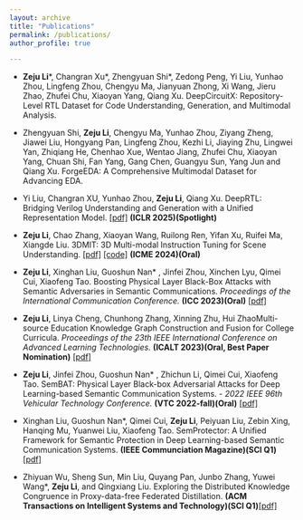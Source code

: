 ```yaml
---
layout: archive
title: "Publications"
permalink: /publications/
author_profile: true

---
```

- **Zeju Li***, Changran Xu*, Zhengyuan Shi*, Zedong Peng, Yi Liu, Yunhao Zhou, Lingfeng Zhou, Chengyu Ma, Jianyuan Zhong, Xi Wang, Jieru Zhao, Zhufei Chu, Xiaoyan Yang, Qiang Xu. DeepCircuitX: Repository-Level RTL Dataset for Code Understanding, Generation, and Multimodal Analysis.
- Zhengyuan Shi, **Zeju Li**, Chengyu Ma, Yunhao Zhou, Ziyang Zheng, Jiawei Liu, Hongyang Pan, Lingfeng Zhou, Kezhi Li, Jiaying Zhu, Lingwei Yan, Zhiqiang He, Chenhao Xue, Wentao Jiang, Zhufei Chu, Xiaoyan Yang, Chuan Shi, Fan Yang, Gang Chen, Guangyu Sun, Yang Jun and Qiang Xu. ForgeEDA: A Comprehensive Multimodal Dataset for Advancing EDA.
- Yi Liu, Changran XU, Yunhao Zhou, **Zeju Li**, Qiang Xu. DeepRTL: Bridging Verilog Understanding and Generation with a Unified Representation Model. 
[[pdf]](https://openreview.net/forum?id=2hcfoCHKoB)  **(ICLR 2025)(Spotlight)**
- **Zeju Li**, Chao Zhang, Xiaoyan Wang, Ruilong Ren, Yifan Xu, Ruifei Ma, Xiangde Liu. 3DMIT: 3D Multi-modal Instruction Tuning for Scene Understanding. [[pdf]](https://arxiv.org/abs/2401.03201) [[code]](https://github.com/staymylove/3DMIT) **(ICME 2024)(Oral)**
- **Zeju Li**, Xinghan Liu, Guoshun Nan* , Jinfei Zhou, Xinchen Lyu, Qimei Cui, Xiaofeng Tao. Boosting Physical Layer Black-Box Attacks with Semantic Adversaries in Semantic Communications. *Proceedings of the International Communication Conference.* **(ICC 2023)(Oral)** [[pdf]](https://ieeexplore.ieee.org/document/10278790)
- **Zeju Li**, Linya Cheng, Chunhong Zhang, Xinning Zhu, Hui ZhaoMulti-source Education Knowledge Graph Construction and Fusion for College Curricula. *Proceedings of the 23th IEEE International Conference on Advanced Learning Technologies.* **(ICALT 2023)(Oral, Best Paper Nomination)** [[pdf]](https://ieeexplore.ieee.org/document/10328183)
- **Zeju Li**, Jinfei Zhou, Guoshun Nan* , Zhichun Li, Qimei Cui, Xiaofeng Tao. SemBAT: Physical Layer Black-box Adversarial Attacks for Deep Learning-based Semantic Communication Systems. - *2022 IEEE 96th Vehicular Technology Conference.* **(VTC 2022-fall)(Oral)** [[pdf]](https://ieeexplore.ieee.org/document/10012766)

- Xinghan Liu, Guoshun Nan*, Qimei Cui, **Zeju Li**, Peiyuan Liu, Zebin Xing, Hanqing Mu, Yuanwei Liu, Xiaofeng Tao. SemProtector: A Unified Framework for Semantic Protection in Deep Learning-based Semantic Communication Systems. **(IEEE Communciation Magazine)(SCI Q1)**[[pdf]](https://ieeexplore.ieee.org/document/10328183)
- Zhiyuan Wu, Sheng Sun, Min Liu, Quyang Pan, Junbo Zhang, Yuwei Wang*, **Zeju Li**, and Qingxiang Liu. Exploring the Distributed Knowledge Congruence in Proxy-data-free Federated Distillation. **(ACM Transactions on Intelligent Systems and Technology)(SCI Q1)**[[pdf]](https://arxiv.org/abs/2204.07028)

